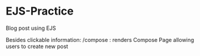 # EJS-Practice
Blog post using EJS

Besides clickable information:
/compose : renders Compose Page allowing users to create new post
